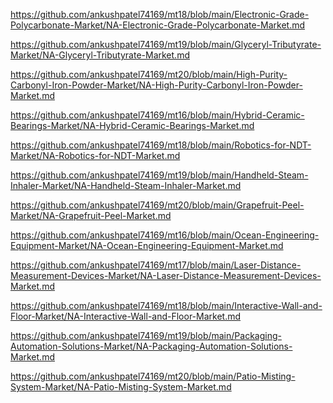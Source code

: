<p><a href="https://github.com/ankushpatel74169/mt18/blob/main/Electronic-Grade-Polycarbonate-Market/NA-Electronic-Grade-Polycarbonate-Market.md">https://github.com/ankushpatel74169/mt18/blob/main/Electronic-Grade-Polycarbonate-Market/NA-Electronic-Grade-Polycarbonate-Market.md</a></p><p><a href="https://github.com/ankushpatel74169/mt19/blob/main/Glyceryl-Tributyrate-Market/NA-Glyceryl-Tributyrate-Market.md">https://github.com/ankushpatel74169/mt19/blob/main/Glyceryl-Tributyrate-Market/NA-Glyceryl-Tributyrate-Market.md</a></p><p><a href="https://github.com/ankushpatel74169/mt20/blob/main/High-Purity-Carbonyl-Iron-Powder-Market/NA-High-Purity-Carbonyl-Iron-Powder-Market.md">https://github.com/ankushpatel74169/mt20/blob/main/High-Purity-Carbonyl-Iron-Powder-Market/NA-High-Purity-Carbonyl-Iron-Powder-Market.md</a></p><p><a href="https://github.com/ankushpatel74169/mt16/blob/main/Hybrid-Ceramic-Bearings-Market/NA-Hybrid-Ceramic-Bearings-Market.md">https://github.com/ankushpatel74169/mt16/blob/main/Hybrid-Ceramic-Bearings-Market/NA-Hybrid-Ceramic-Bearings-Market.md</a></p><p><a href="https://github.com/ankushpatel74169/mt18/blob/main/Robotics-for-NDT-Market/NA-Robotics-for-NDT-Market.md">https://github.com/ankushpatel74169/mt18/blob/main/Robotics-for-NDT-Market/NA-Robotics-for-NDT-Market.md</a></p><p><a href="https://github.com/ankushpatel74169/mt19/blob/main/Handheld-Steam-Inhaler-Market/NA-Handheld-Steam-Inhaler-Market.md">https://github.com/ankushpatel74169/mt19/blob/main/Handheld-Steam-Inhaler-Market/NA-Handheld-Steam-Inhaler-Market.md</a></p><p><a href="https://github.com/ankushpatel74169/mt20/blob/main/Grapefruit-Peel-Market/NA-Grapefruit-Peel-Market.md">https://github.com/ankushpatel74169/mt20/blob/main/Grapefruit-Peel-Market/NA-Grapefruit-Peel-Market.md</a></p><p><a href="https://github.com/ankushpatel74169/mt16/blob/main/Ocean-Engineering-Equipment-Market/NA-Ocean-Engineering-Equipment-Market.md">https://github.com/ankushpatel74169/mt16/blob/main/Ocean-Engineering-Equipment-Market/NA-Ocean-Engineering-Equipment-Market.md</a></p><p><a href="https://github.com/ankushpatel74169/mt17/blob/main/Laser-Distance-Measurement-Devices-Market/NA-Laser-Distance-Measurement-Devices-Market.md">https://github.com/ankushpatel74169/mt17/blob/main/Laser-Distance-Measurement-Devices-Market/NA-Laser-Distance-Measurement-Devices-Market.md</a></p><p><a href="https://github.com/ankushpatel74169/mt18/blob/main/Interactive-Wall-and-Floor-Market/NA-Interactive-Wall-and-Floor-Market.md">https://github.com/ankushpatel74169/mt18/blob/main/Interactive-Wall-and-Floor-Market/NA-Interactive-Wall-and-Floor-Market.md</a></p><p><a href="https://github.com/ankushpatel74169/mt19/blob/main/Packaging-Automation-Solutions-Market/NA-Packaging-Automation-Solutions-Market.md">https://github.com/ankushpatel74169/mt19/blob/main/Packaging-Automation-Solutions-Market/NA-Packaging-Automation-Solutions-Market.md</a></p><p><a href="https://github.com/ankushpatel74169/mt20/blob/main/Patio-Misting-System-Market/NA-Patio-Misting-System-Market.md">https://github.com/ankushpatel74169/mt20/blob/main/Patio-Misting-System-Market/NA-Patio-Misting-System-Market.md</a></p>
